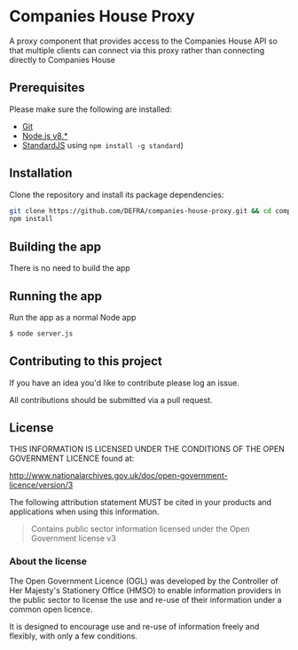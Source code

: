 # Companies House Proxy

A proxy component that provides access to the Companies House API so that multiple clients can connect via this proxy rather than connecting directly to Companies House


## Prerequisites

Please make sure the following are installed:

- [Git](https://git-scm.com/book/en/v2/Getting-Started-Installing-Git)
- [Node.js v8.*](https://nodejs.org/en/)
- [StandardJS](https://standardjs.com/) using `npm install -g standard`)

## Installation

Clone the repository and install its package dependencies:

```bash
git clone https://github.com/DEFRA/companies-house-proxy.git && cd companies-house-proxy
npm install
```

## Building the app

There is no need to build the app

## Running the app

Run the app as a normal Node app

```sh
$ node server.js
```

## Contributing to this project

If you have an idea you'd like to contribute please log an issue.

All contributions should be submitted via a pull request.

## License

THIS INFORMATION IS LICENSED UNDER THE CONDITIONS OF THE OPEN GOVERNMENT LICENCE found at:

<http://www.nationalarchives.gov.uk/doc/open-government-licence/version/3>

The following attribution statement MUST be cited in your products and applications when using this information.

>Contains public sector information licensed under the Open Government license v3

### About the license

The Open Government Licence (OGL) was developed by the Controller of Her Majesty's Stationery Office (HMSO) to enable information providers in the public sector to license the use and re-use of their information under a common open licence.

It is designed to encourage use and re-use of information freely and flexibly, with only a few conditions.
